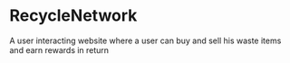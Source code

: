 # RecycleNetwork
 A user interacting website where a user can buy and sell his waste items and earn rewards in return 
